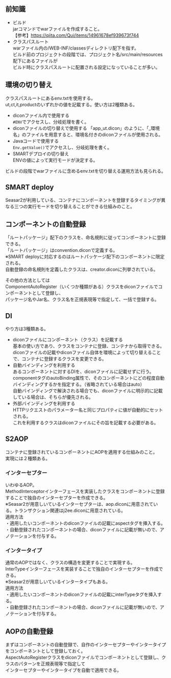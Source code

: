 ## 前知識  
- ビルド  
jarコマンドでwarファイルを作成すること。  
【参考】https://qiita.com/Qui/items/14961678ef939673f744  
- クラスパスルート  
warファイル内の/WEB-INF/classesディレクトリ配下を指す。  
ビルド前のプロジェクトの段階では、プロジェクト名/src/main/resources配下にあるファイルが  
ビルド時にクラスパスルートに配置される設定になっていることが多い。  
  
## 環境の切り替え  
クラスパスルートにあるenv.txtを使用する。  
ut,ct,it,productのいずれかの値を記載する。使い方は2種類ある。  
- diconファイル内で使用する  
`#ENV`でアクセスし、分岐処理を書く。  
- diconファイルの切り替えで使用する
「app_ut.dicon」のように、「_環境名」のファイルを用意すると、環境名付きのdiconファイルが使用される。
- Javaコードで使用する  
`Env.getValue()`でアクセスし、分岐処理を書く。  
- SMARTデプロイの切り替え  
ENVの値によって実行モードが決定する。  
  
ビルドの段階でwarファイルに含めるenv.txtを切り替える運用方法も見られる。  
  
## SMART deploy  
Seasar2が利用している、コンテナにコンポーネントを登録するタイミングが異なる三つの実行モードを切り替えることができる仕組みのこと。  

## コンポーネントの自動登録  
「ルートパッケージ」配下のクラスを、命名規則に従ってコンポーネントに登録できる。  
「ルートパッケージ」はconvention.diconで定義する。  
※SMART deployに対応するのはルートパッケージ配下のコンポーネントに限定される。  
自動登録の命名規則を定義したクラスは、creator.diconに列挙されている。  
  
その他の方法としては  
ComponentAutoRegister（いくつか種類がある）クラスをdiconファイルでコンポーネントとして登録し、  
パッケージ名やJar名、クラス名を正規表現等で指定して、一括で登録する。  
  
## DI  
やり方は3種類ある。  
- diconファイルにコンポーネント（クラス）を記載する  
基本の使い方であり、クラスをコンテナに登録、コンテナから取得できる。  
diconファイルの記載やdiconファイル自体を環境によって切り替えることで、コンテナに登録するクラスを変更できる。  
- 自動バインディングを利用する  
あるコンポーネントに対するDIを、diconファイルに記載せずに行う。  
componentタグのautoBinding属性で、そのコンポーネントにどの程度自動バインディングするかを指定する。（省略されている場合はauto）  
自動バインディングで解決される場合でも、diconファイルに明示的に記載している場合は、そちらが優先される。  
- 外部バインディングを利用する  
HTTPリクエストのパラメーター名と同じプロパティに値が自動的にセットされる。  
これを利用するクラスはdiconファイルにその旨を記載する必要がある。 
  
## S2AOP  
コンテナに登録されているコンポーネントにAOPを適用する仕組みのこと。  
実現には２種類ある。  
### インターセプター  
いわゆるAOP。  
MethodInterceptorインターフェースを実装したクラスをコンポーネントに登録することで独自のインターセプターを作成できる。  
※Seasar2が用意しいているインターセプターは、aop.diconに用意されている。トランザクション関連はj2ee.diconに用意されている。  
適用方法  
・適用したいコンポーネントのdiconファイルの記載にaspectタグを挿入する。  
・自動登録されたコンポーネントの場合、diconファイルに記載が無いので、アノテーションを付与する。  
  
### インタータイプ  
通常のAOPではなく、クラスの構造を変更することで実現する。  
InterTypeインターフェースを実装することで独自のインターセプターを作成できる。  
※Seasar2が用意しいているインタータイプもある。  
適用方法  
・適用したいコンポーネントのdiconファイルの記載にinterTypeタグを挿入する。  
・自動登録されたコンポーネントの場合、diconファイルに記載が無いので、アノテーションを付与する。  
  
## AOPの自動登録  
まずはコンポーネントの自動登録で、自作のインターセプターやインタータイプをコンポーネントとして登録しておく。  
AspectAutoRegisterクラスをdiconファイルでコンポーネントとして登録し、クラスのパターンを正規表現等で指定して  
インターセプターやインタータイプを自動で適用できる。
